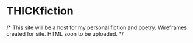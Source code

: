 # THICKfiction
/*
This site will be a host for my personal fiction and poetry.
Wireframes created for site. HTML soon to be uploaded.
*/
